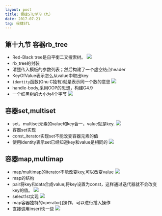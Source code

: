 ```yaml
---
layout: post
title: 侯捷STL学习（九）
date: 2017-07-21
tag: 侯捷STL
---
```


## 第十九节 容器rb_tree

- Red-Black tree是自平衡二叉搜索树。
![](http://i.imgur.com/oK9EAG2.png)
- rb_tree的封装
- 清楚传入模板的参数列表；然后构建了一个虚空结点header
- KeyOfValue表示怎么从value中取出key
- `identity`函数(Gnu C独有)就是表示同一个数的意思
![](http://i.imgur.com/jhVvFp7.png)
- handle-body,采用OOP的思想，构建G4.9
- 一个红黑树的大小为4个字节
![](http://i.imgur.com/Py5lveJ.png)

## 容器set,multiset

- set、multiset元素的value和key合一，value就是key.
![](http://i.imgur.com/LuXv6xa.png)
- 容器set实现
- const_iterator实现set不能改变容器元素的值
- 使用identity表示set已经知道key和value是相同的
![](http://i.imgur.com/bRBMBQ4.png)

## 容器map,multimap

- map/multimap的iterator不能改变key,可以改变value
![](http://i.imgur.com/Q1MRoLT.png)
- map的结构
- pair将key和data合成value;将key设置为const，这样通过迭代器就不会改变key的值。
![](http://i.imgur.com/bgudqZd.png)
- select1st实现
![](http://i.imgur.com/WAQHoFF.png)
- map容器独特的operator[]操作，可以进行插入操作
- 直接调用insert快一些
![](http://i.imgur.com/8rJCyAs.png)

